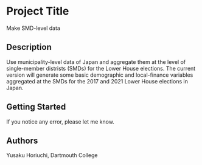 # Project Title

Make SMD-level data

## Description

Use municipality-level data of Japan and aggregate them at the level of single-member distrists (SMDs) for the Lower House elections. The current version will generate some basic demographic and local-finance variables aggregated at the SMDs for the 2017 and 2021 Lower House elections in Japan.

## Getting Started

If you notice any error, please let me know. 

## Authors

Yusaku Horiuchi, Dartmouth College
